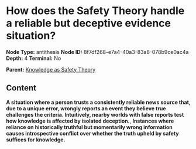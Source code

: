 # How does the Safety Theory handle a reliable but deceptive evidence situation?

**Node Type:** antithesis
**Node ID:** 8f7df268-e7a4-40a3-83a8-078b9ce0ac4a
**Depth:** 4
**Terminal:** No

**Parent:** [Knowledge as Safety Theory](knowledge-as-safety-theory-synthesis-c8c71029-2564-4cee-86e3-af699df3743f.md)

## Content

**A situation where a person trusts a consistently reliable news source that, due to a unique error, wrongly reports an event they believe true challenges the criteria. Intuitively, nearby worlds with false reports test how knowledge is affected by isolated deception.**, **Instances where reliance on historically truthful but momentarily wrong information causes introspective conflict over whether the truth upheld by safety suffices for knowledge.**

